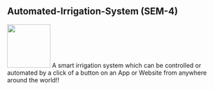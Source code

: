 ## Automated-Irrigation-System (SEM-4)
<img src="[https://your-image-url.type](https://user-images.githubusercontent.com/109813112/234571425-1e505d78-b503-4cd2-9134-9eb14e4191fd.png)" width="100" height="100">
A smart irrigation system which can be controlled or automated by a click of a button on an App or Website from anywhere around the world!! 
